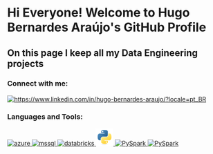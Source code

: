 # Hi Everyone! Welcome to Hugo Bernardes Araújo's GitHub Profile

## On this page I keep all my Data Engineering projects

<h3 align="left">Connect with me:</h3>
<p align="left">
<a href="https://www.linkedin.com/in/hugo-bernardes-araujo/?locale=pt_BR" target="blank"><img align="center" src="https://raw.githubusercontent.com/rahuldkjain/github-profile-readme-generator/master/src/images/icons/Social/linked-in-alt.svg" alt="https://www.linkedin.com/in/hugo-bernardes-araujo/?locale=pt_BR" height="30" width="40" /></a>
</p>

<h3 align="left">Languages and Tools:</h3>
<p align="left"> 
   <a href="https://azure.microsoft.com/en-in/" target="_blank" rel="noreferrer"> 
    <img src="https://www.vectorlogo.zone/logos/microsoft_azure/microsoft_azure-icon.svg" alt="azure" width="40" height="40"/>  
  </a> 
  <a href="https://www.microsoft.com/en-us/sql-server" target="_blank" rel="noreferrer"> 
    <img src="https://www.svgrepo.com/show/303229/microsoft-sql-server-logo.svg" alt="mssql" width="40" height="40"/> 
  </a>
  <a href="https://www.databricks.com/" target="_blank" rel="noreferrer"> 
    <img src="https://www.vectorlogo.zone/logos/databricks/databricks-icon.svg" alt="databricks" width="40" height="40"/> 
  </a> 
  <a href="https://www.python.org" target="_blank" rel="noreferrer"> 
    <img src="https://raw.githubusercontent.com/devicons/devicon/master/icons/python/python-original.svg" alt="python" width="40" height="40"/> 
  </a>
  <a href="https://spark.apache.org/docs/3.3.1/api/python/index.html" target="_blank" rel="noreferrer"> 
    <img src="https://raw.githubusercontent.com/vorillaz/devicons/master/!SVG/spark.svg" alt="PySpark" width="40" height="40"/> 
  </a>
  <a href="https://powerbi.microsoft.com/" target="_blank" rel="noreferrer"> 
    <img src="https://raw.githubusercontent.com/simple-icons/simple-icons/master/icons/powerbi.svg" alt="PySpark" width="40" height="40"/> 
  </a> 
</p>
<!--
**hugobaraujo88/hugobaraujo88** is a ✨ _special_ ✨ repository because its `README.md` (this file) appears on your GitHub profile.

Here are some ideas to get you started:

- 🔭 I’m currently working on ...
- 🌱 I’m currently learning ...
- 👯 I’m looking to collaborate on ...
- 🤔 I’m looking for help with ...
- 💬 Ask me about ...
- 📫 How to reach me: ...
- 😄 Pronouns: ...
- ⚡ Fun fact: ...
-->
